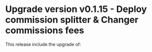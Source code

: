 # Upgrade version v0.1.15 - Deploy commission splitter & Changer commissions fees

This release include the upgrade of:
